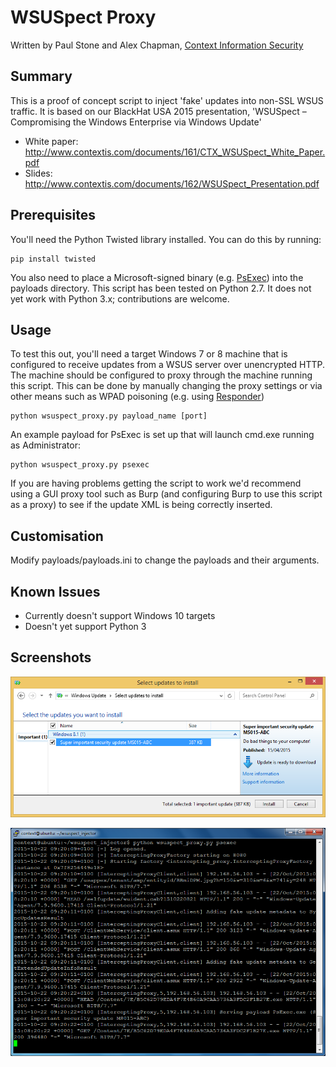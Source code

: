 # WSUSpect Proxy

Written by Paul Stone and Alex Chapman, [Context Information Security](http://www.contextis.com)

## Summary

This is a proof of concept script to inject 'fake' updates into non-SSL WSUS traffic.
It is based on our BlackHat USA 2015 presentation, 'WSUSpect – Compromising the Windows Enterprise via Windows Update'

- White paper: http://www.contextis.com/documents/161/CTX_WSUSpect_White_Paper.pdf
- Slides: http://www.contextis.com/documents/162/WSUSpect_Presentation.pdf

## Prerequisites
You'll need the Python Twisted library installed. You can do this by running:
```
pip install twisted
```

You also need to place a Microsoft-signed binary (e.g. [PsExec](https://technet.microsoft.com/en-gb/sysinternals/bb897553.aspx)) into the payloads directory. 
This script has been tested on Python 2.7. It does not yet work with Python 3.x; contributions are welcome.
 
## Usage
To test this out, you'll need a target Windows 7 or 8 machine that is configured to receive updates 
from a WSUS server over unencrypted HTTP. The machine should be configured to proxy through the 
machine running this script. This can be done by manually changing the proxy settings or via other
means such as WPAD poisoning (e.g. using [Responder](https://github.com/SpiderLabs/Responder))
```
python wsuspect_proxy.py payload_name [port]
```
An example payload for PsExec is set up that will launch cmd.exe running as Administrator:
```
python wsuspect_proxy.py psexec
```

If you are having problems getting the script to work we'd recommend using a GUI proxy tool
such as Burp (and configuring Burp to use this script as a proxy) to see if the update XML 
is being correctly inserted.

## Customisation
Modify payloads/payloads.ini to change the payloads and their arguments.

## Known Issues
- Currently doesn't support Windows 10 targets
- Doesn't yet support Python 3

## Screenshots

![WSUSpect in action](screenshots/fakeupdate.png "WSUSpect in action")

![WSUSpect script output](screenshots/output.png "WSUSpect script output")
